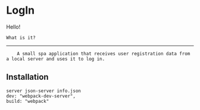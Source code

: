 # LogIn

Hello!

	What is it?
  -----------
		A small spa application that receives user registration data from a local server and uses it to log in.
		
  Installation
  ------------
    server json-server info.json
    dev: "webpack-dev-server",
    build: "webpack"
		
